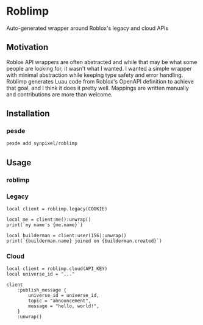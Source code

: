# Roblimp

Auto-generated wrapper around Roblox's legacy and cloud APIs

## Motivation

Roblox API wrappers are often abstracted and while that may be what some people are looking for, it wasn't what I wanted. I wanted a simple wrapper with minimal abstraction while keeping type safety and error handling. Roblimp generates Luau code from Roblox's OpenAPI definition to achieve that goal, and I think it does it pretty well. Mappings are written manually and contributions are more than welcome.

## Installation

### pesde

```sh
pesde add synpixel/roblimp
```

## Usage

### roblimp

### Legacy

```luau
local client = roblimp.legacy(COOKIE)

local me = client:me():unwrap()
print(`my name's {me.name}`)

local builderman = client:user(156):unwrap()
print(`{builderman.name} joined on {builderman.created}`)
```

### Cloud

```luau
local client = roblimp.cloud(API_KEY)
local universe_id = "..."

client
	:publish_message {
		universe_id = universe_id,
		topic = "announcement",
		message = "hello, world!",
	}
	:unwrap()
```
